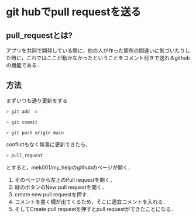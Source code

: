 # git hubでpull requestを送る

## pull_requestとは?
アプリを共同で開発している際に，他の人が作った箇所の間違いに気づいたりした時に，これではここが動かなかったということをコメント付きで送れるgithubの機能である．

## 方法

まずいつも通り更新をする

```bash
> git add -A
```

```bash
> git commit
```

```bash
> git push origin main
```

conflictもなく無事に更新できたら，

```bash
> pull_request
```

とすると，mek001/my_helpのgithubのページが開く．
1. そのページから左上のPull requestを開く．
2. 緑のボタンのNew pull requestを開く．
3. create new pull requestを押す．
4. コメントを書く欄が出てくるため，そこに適宜コメントを入れる．
5. そしてCreate pull requestを押すとpull requestができたことになる．








